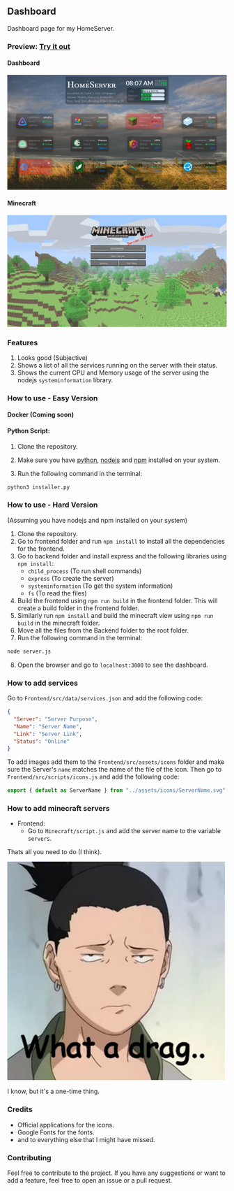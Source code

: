 ## Dashboard

Dashboard page for my HomeServer.

### Preview: [Try it out](https://redplusblue.github.io/dashboard/)

#### Dashboard

<img src="preview/preview.png"></img>

#### Minecraft

<img src="preview/minecraft.png"></img>

### Features

1. Looks good (Subjective)
2. Shows a list of all the services running on the server with their status.
3. Shows the current CPU and Memory usage of the server using the nodejs `systeminformation` library.

### How to use - Easy Version

#### Docker (Coming soon)

#### Python Script:

1. Clone the repository.

2. Make sure you have [python](https://www.python.org/downloads/), [nodejs](https://nodejs.org/en/download/) and [npm](https://www.npmjs.com/get-npm) installed on your system.

3. Run the following command in the terminal:

```bash
python3 installer.py
```

### How to use - Hard Version

(Assuming you have nodejs and npm installed on your system)

1. Clone the repository.
2. Go to frontend folder and run `npm install` to install all the dependencies for the frontend.
3. Go to backend folder and install express and the following libraries using `npm install`:
   - `child_process` (To run shell commands)
   - `express` (To create the server)
   - `systeminformation` (To get the system information)
   - `fs` (To read the files)
4. Build the frontend using `npm run build` in the frontend folder. This will create a build folder in the frontend folder.
5. Similarly run `npm install` and build the minecraft view using `npm run build` in the minecraft folder.
6. Move all the files from the Backend folder to the root folder.
7. Run the following command in the terminal:

```bash
node server.js
```

8. Open the browser and go to `localhost:3000` to see the dashboard.

### How to add services

Go to `Frontend/src/data/services.json` and add the following code:

```json
{
  "Server": "Server Purpose",
  "Name": "Server Name",
  "Link": "Server Link",
  "Status": "Online"
}
```

To add images add them to the `Frontend/src/assets/icons` folder and make sure the Server's `name` matches the name of the file of the icon. Then go to `Frontend/src/scripts/icons.js` and add the following code:

```javascript
export { default as ServerName } from "../assets/icons/ServerName.svg";
```

### How to add minecraft servers

- Frontend:
  - Go to `Minecraft/script.js` and add the server name to the variable `servers`.

Thats all you need to do (I think).

![Shikamaru Nara what a drag gif](preview/reaction.jpg)

I know, but it's a one-time thing.

### Credits

- Official applications for the icons.
- Google Fonts for the fonts.
- and to everything else that I might have missed.

### Contributing

Feel free to contribute to the project. If you have any suggestions or want to add a feature, feel free to open an issue or a pull request.
